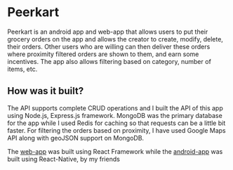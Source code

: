 # Peerkart
Peerkart is an android app and web-app that allows users to put their grocery orders on the app and allows the creator to 
create, modify, delete, their orders. Other users who are willing can then deliver these orders where proximity filtered 
orders are shown to them, and earn some incentives. The app also allows filtering based on category, number of items, etc.

## How was it built?
The API supports complete CRUD operations and 
I built the API of this app using Node.js, Express.js framework. 
MongoDB was the primary database for the app while 
I used Redis for caching so that requests can be a little bit faster. 
For filtering the orders based on proximity, I have used Google Maps API along with geoJSON support on MongoDB.

The [web-app](https://github.com/Arsh-ak7/peerkart-frontend) was built using React Framework while the [android-app](https://github.com/Arsh-ak7/peerkartandroid/) was built using React-Native, by my friends
 
